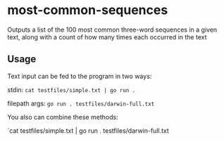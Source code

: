 # most-common-sequences
Outputs a list of the 100 most common three-word sequences in a given text, along with a count of how many times each occurred in the text

## Usage

Text input can be fed to the program in two ways:

stdin: `cat testfiles/simple.txt | go run .`

filepath args: `go run . testfiles/darwin-full.txt`

You also can combine these methods:

`cat testfiles/simple.txt | go run . testfiles/darwin-full.txt



